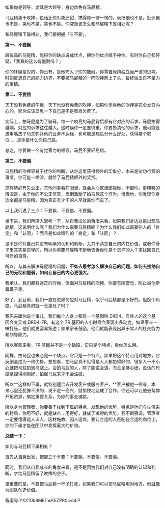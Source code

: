 如果你是领导，尤其是大领导，身边难免有马屁精。

马屁精善于吹捧，说话比你对象还甜，搞得你一愣一愣的，表扬他也不是，批评他也不是，哭也不是，笑也不是。你究竟该怎么和马屁精下属相处呢？

和马屁精下属相处，我们要把握「三不要」。

**第一、不要飘**

段位高的马屁精，能把你的缺点说成优点，把你的优点赋予神性。有时你自己都怀疑，「我真的这么有能耐吗？」

你的怀疑是对的，你没有，是他夸大了你的能耐。你需要保持独立而严谨的思考，时刻反思自己的能力边界，不要被马屁精的一阵吹捧而上了头，最终做出自不量力的事情。

**第二、不要信**

天下没有免费的午餐，天下也没有免费的吹捧，如果你觉得他的吹捧是完全发自内心的，那你应该反思一下自己是不是智商欠费了。

实际上，拍马屁是为了骑马。每一个响亮的马屁背后都有它对应的诉求，马屁拍得越响，对应的诉求往往越大。这时候你一定要慎重，你要摸清他的诉求，他可能是想用嘴皮子功夫弥补他的业务不达标，也可能是想瓜分什么好处，获得某个职位……具体是什么你自己品。

总之，你要做一个有觉察力的领导，马屁不要轻易信。

**第三、不要偏**

马屁精的吹捧容易干扰你的判断，从你这里获得额外的印象分，本来是论功行赏的事情，你可能一糊涂，就给了马屁精额外的奖赏。

这样势必有失公正，其他同事看在眼里，就会从心底里鄙视你，不服你。更糟糕的情况是，由于你的不公正奖赏，反倒激励了拍马屁这个行为。慢慢地，你发现你身边全都是马屁精，因为真正有才干的人早就离你而去了。

以上我们说了三点：不要飘、不要信、不要偏。

接下来，我们再深入思考一下，从自我成长的角度来看，如果我们身边总是出现马屁精，这说明什么呢？我们为什么需要马屁精呢？为什么我们如此需要别人的「肯定」和「认同」？而且是如此强烈的「肯定」和「认同」？

是不是你对自己并没有明确的认知和判断，尤其不清楚自己的内在价值，或者你骨子里其实是自卑的，所以你需要马屁精不断地告诉你你是个怎样的人？来找回自己可怜的自尊。

所以，与其去解决马屁精的问题，**不如去思考怎么解决自己的问题，如何去接纳自己的无助和脆弱，如何让自己的内心更强大。**

我承认，我们都有迷茫的时候，但面对马屁精的吹捧，你要有所警觉，防止被他牵着鼻子走。

好了，到目前，我们一直在说如何应对马屁精，似乎马屁精都是不好的。但换个角度，马屁精真的就一无是处了吗？

我先来跟你说个事儿，我们每个人身上都有一个基因叫 DRD4，有些人的这个基因会变异成 DRD4-7R，有这个 7R 基因的人小时候会表现出多动症，如果家长一味打压，他们就更容易叛逆；如果家长鼓励，他们就能表现出异于常人的社交能力和领导能力。

所以客观来看，7R 基因并不是一个缺陷，它只是个特点，看你怎么用。

同样，拍马屁也未必是一个缺点，它只是一个特点，如果把这个特点用对地方，它反倒会成为一种优势。想想看，拍马屁真不见得是人人都拍得好的，很多人一不小心就把马屁拍到马腿上。会拍马屁的人，除了能说会道，而且足够心细，说话的尺度拿捏得刚刚好，拍起马屁来才不会油腻。

所以**这样的下属，就特别适合去开发客户或服务客户，**客户被他一顿夸，本来心里还犹豫不决的，说不定一高兴，就愉快地达成了合作。你还可以让他去帮你开拓资源，搞定重要关系，为你的事业铺路。

所以身为管理者，你要善于找到下属的特点，发现他的优势。特点是他们与生俱来的特质，你用不好，就是缺点；用得好，就成了难得的优势。我不断强调，管理者一定要懂得选人识人，因材施教、因人适岗，要让合适的人匹配在合适的岗位上，你的下属才能在团队中发挥最大的价值。

**总结一下：**

如何与马屁精下属相处？

首先从自身出发，把握三个不要：不要飘、不要信、不要偏。

同时，我们从自我成长的角度来看，是不是因为我们对自己没有明确的认知和判断，才给马屁精留了吹捧的空子。

更重要的是，不要把马屁精一杆子打死，如果我们可以把马屁精用对地方，他就能为团队创造价值。

备案号:YXX1Ok8ME1nsKEZPR0cvbLP